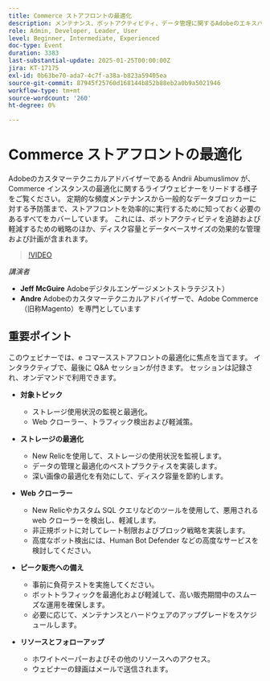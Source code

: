 ```yaml
---
title: Commerce ストアフロントの最適化
description: メンテナンス、ボットアクティビティ、データ管理に関するAdobeのエキスパートのヒントを使用して、Commerce インスタンスを最適化します
role: Admin, Developer, Leader, User
level: Beginner, Intermediate, Experienced
doc-type: Event
duration: 3383
last-substantial-update: 2025-01-25T00:00:00Z
jira: KT-17175
exl-id: 0b63be70-ada7-4c7f-a38a-b823a59405ea
source-git-commit: 87945f25760d168144b852b88eb2a0b9a5021946
workflow-type: tm+mt
source-wordcount: '260'
ht-degree: 0%

---
```


# Commerce ストアフロントの最適化

Adobeのカスタマーテクニカルアドバイザーである Andrii Abumuslimov が、Commerce インスタンスの最適化に関するライブウェビナーをリードする様子をご覧ください。 定期的な頻度メンテナンスから一般的なデータブロッカーに対する予防策まで、ストアフロントを効率的に実行するために知っておく必要のあるすべてをカバーしています。 これには、ボットアクティビティを追跡および軽減するための戦略のほか、ディスク容量とデータベースサイズの効果的な管理および計画が含まれます。

>[!VIDEO](https://video.tv.adobe.com/v/3443031/?learn=on&enablevpops)

*講演者*

* **Jeff McGuire** Adobeデジタルエンゲージメントストラテジスト）
* **Andre** Adobeのカスタマーテクニカルアドバイザーで、Adobe Commerce（旧称Magento）を専門としています

## 重要ポイント

このウェビナーでは、e コマースストアフロントの最適化に焦点を当てます。
インタラクティブで、最後に Q&amp;A セッションが付きます。
セッションは記録され、オンデマンドで利用できます。

* **対象トピック**

   * ストレージ使用状況の監視と最適化。
   * Web クローラー、トラフィック検出および軽減策。

* **ストレージの最適化**

   * New Relicを使用して、ストレージの使用状況を監視します。
   * データの管理と最適化のベストプラクティスを実装します。
   * 深い画像の最適化を有効にして、ディスク容量を節約します。

* **Web クローラー**

   * New Relicやカスタム SQL クエリなどのツールを使用して、悪用される web クローラーを検出し、軽減します。
   * 非正規ボットに対してレート制限およびブロック戦略を実装します。
   * 高度なボット検出には、Human Bot Defender などの高度なサービスを検討してください。

* **ピーク販売への備え**

   * 事前に負荷テストを実施してください。
   * ボットトラフィックを最適化および軽減して、高い販売期間中のスムーズな運用を確保します。
   * 必要に応じて、メンテナンスとハードウェアのアップグレードをスケジュールします。

* **リソースとフォローアップ**

   * ホワイトペーパーおよびその他のリソースへのアクセス。
   * ウェビナーの録画はメールで送信されます。
